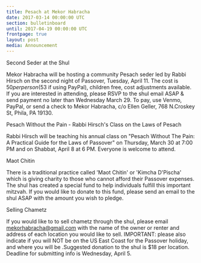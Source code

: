 ```yaml
---
title: Pesach at Mekor Habracha
date: 2017-03-14 00:00:00 UTC
section: bulletinboard
until: 2017-04-19 00:00:00 UTC
frontpage: true
layout: post
media: Announcement
---
```


Second Seder at the Shul 

Mekor Habracha will be hosting a community Pesach seder led by Rabbi Hirsch on the second night of Passover, Tuesday, April 11. The cost is $50 per person ($53 if using PayPal), children free, cost adjustments available. If you are interested in attending, please RSVP to the shul email ASAP & send payment no later than Wednesday March 29.  To pay, use Venmo, PayPal, or send a check to Mekor Habracha, c/o Ellen Geller, 768 N.Croskey St, Phila, PA 19130.


Pesach Without the Pain - Rabbi Hirsch's Class on the Laws of Pesach

Rabbi Hirsch will be teaching his annual class on "Pesach Without The Pain: A Practical Guide for the Laws of Passover" on Thursday, March 30 at 7:00 PM and on Shabbat, April 8 at 6 PM. Everyone is welcome to attend. 

Maot Chitin

There is a traditional practice called 'Maot Chitin' or 'Kimcha D'Pischa' which is giving charity to those who cannot afford their Passover expenses. The shul has created a special fund to help individuals fulfill this important mitzvah. If you would like to donate to this fund, please send an email to the shul ASAP with the amount you wish to pledge.
 
Selling Chametz 

If you would like to to sell chametz through the shul, please email mekorhabracha@gmail.com with the name of the owner or renter and address of each location you would like to sell. IMPORTANT: please also indicate if you will NOT be on the US East Coast for the Passover holiday, and where you will be .Suggested donation to the shul is $18 per location. Deadline for submitting info is Wednesday, April 5. 
